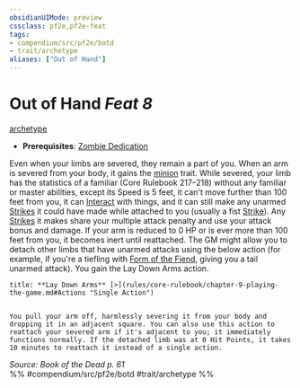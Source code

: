 ```yaml
---
obsidianUIMode: preview
cssclass: pf2e,pf2e-feat
tags:
- compendium/src/pf2e/botd
- trait/archetype
aliases: ["Out of Hand"]
---
```

# Out of Hand  *Feat 8*  
[archetype](archetype.md "Archetype Feat Trait")  

- **Prerequisites**: [Zombie Dedication](zombie-dedication-botd.md)

Even when your limbs are severed, they remain a part of you. When an arm is severed from your body, it gains the [minion](minion.md "Minion Creature Trait") trait. While severed, your limb has the statistics of a familiar (Core Rulebook 217–218) without any familiar or master abilities, except its Speed is 5 feet, it can't move further than 100 feet from you, it can [Interact](interact.md) with things, and it can still make any unarmed [Strikes](strike.md) it could have made while attached to you (usually a fist [Strike](strike.md)). Any [Strikes](strike.md) it makes share your multiple attack penalty and use your attack bonus and damage. If your arm is reduced to 0 HP or is ever more than 100 feet from you, it becomes inert until reattached. The GM might allow you to detach other limbs that have unarmed attacks using the below action (for example, if you're a tiefling with [Form of the Fiend](form-of-the-fiend-apg.md), giving you a tail unarmed attack). You gain the Lay Down Arms action.

```ad-embed-ability
title: **Lay Down Arms** [>](rules/core-rulebook/chapter-9-playing-the-game.md#Actions "Single Action")


You pull your arm off, harmlessly severing it from your body and dropping it in an adjacent square. You can also use this action to reattach your severed arm if it's adjacent to you; it immediately functions normally. If the detached limb was at 0 Hit Points, it takes 10 minutes to reattach it instead of a single action.
```

*Source: Book of the Dead p. 61*  
%% #compendium/src/pf2e/botd #trait/archetype %%